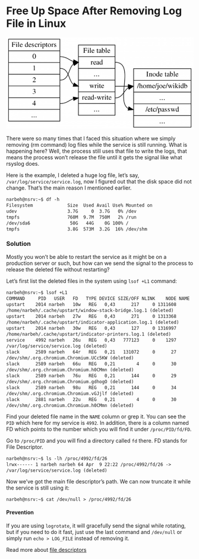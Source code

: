 # Free Up Space After Removing Log File in Linux

![](assets/img/linux_fd.png)

There were so many times that I faced this situation where we simply  removing (rm command) log files while the service is still running. What is happening here? Well, the process still uses that file to write the  logs, that means the process won’t release the file until it gets the  signal like what rsyslog does.

Here is the example, I deleted a huge log file, let’s say, `/var/log/service/service.log`, now I figured out that the disk space did not change. That’s the main reason I mentioned earlier. 

```
narbeh@nsrv:~$ df -h
Filesystem             Size  Used Avail Use% Mounted on
udev                   3.7G     0  3.7G   0% /dev
tmpfs                  760M  9.7M  750M   2% /run
/dev/sda6               50G   44G    0G 100% /
tmpfs                  3.8G  573M  3.2G  16% /dev/shm
```

### Solution

Mostly you won’t be able to restart the service as it might be on a  production server or such, but how can we send the signal to the process to release the deleted file without restarting?

Let’s first list the deleted files in the system using `lsof +L1` command:

```
narbeh@nsrv:~$ lsof +L1
COMMAND     PID   USER   FD   TYPE DEVICE SIZE/OFF NLINK    NODE NAME
upstart    2014 narbeh   10w   REG   0,43      217     0 1311608 /home/narbeh/.cache/upstart/window-stack-bridge.log.1 (deleted)
upstart    2014 narbeh   27w   REG   0,43      271     0 1313368 /home/narbeh/.cache/upstart/indicator-application.log.1 (deleted)
upstart    2014 narbeh   30w   REG   0,43      127     0 1316997 /home/narbeh/.cache/upstart/indicator-printers.log.1 (deleted)
service    4992 narbeh   26u   REG   0,43   777123     0    1297 /var/log/service/service.log (deleted)
slack      2589 narbeh   64r   REG   0,21   131072     0      27 /dev/shm/.org.chromium.Chromium.UCc5KW (deleted)
slack      2589 narbeh   66u   REG   0,21        4     0      30 /dev/shm/.org.chromium.Chromium.h0CMmn (deleted)
slack      2589 narbeh   76u   REG   0,21      144     0      29 /dev/shm/.org.chromium.Chromium.gdhogO (deleted)
slack      2589 narbeh   98u   REG   0,21      144     0      34 /dev/shm/.org.chromium.Chromium.vGJjlf (deleted)
slack      2881 narbeh   22u   REG   0,21        4     0      30 /dev/shm/.org.chromium.Chromium.h0CMmn (deleted)
```

Find your deleted file name in the `NAME` column or grep it. You can see the `PID` which here for my service is `4992`. In addition, there is a column named FD which points to the number which you will find it under `/proc/PID/fd/FD`.

Go to `/proc/PID` and you will find a directory called `fd` there. FD stands for File Descriptor. 

```
narbeh@nsrv:~$ ls -lh /proc/4992/fd/26
lrwx------ 1 narbeh narbeh 64 Apr  9 22:22 /proc/4992/fd/26 -> /var/log/service/service.log (deleted)
```

Now we’ve got the main file descriptor’s path. We can now truncate it while the service is still using it:

```
narbeh@nsrv:~$ cat /dev/null > /proc/4992/fd/26
```

#### Prevention

If you are using `logrotate`, it will gracefully send the signal while rotating, but if you need to do it fast, just use the last command and `/dev/null` or simply run `echo > LOG_FILE`  instead of removing it.

Read more about [file descriptors](https://en.wikipedia.org/wiki/File_descriptor)